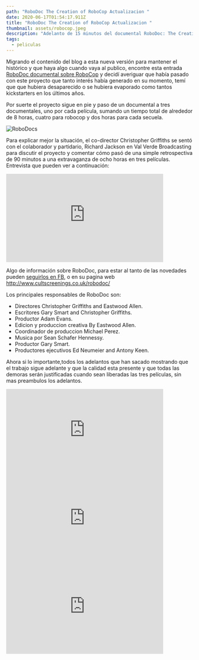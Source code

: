 ```yaml
---
path: "RoboDoc The Creation of RoboCop Actualizacion "
date: 2020-06-17T01:54:17.911Z
title: "RoboDoc The Creation of RoboCop Actualizacion "
thumbnail: assets/robocop.jpeg
description: "Adelanto de 15 minutos del documental RoboDoc: The Creation of RoboCop"
tags:
  - peliculas
---
```

Migrando el contenido del blog a esta nueva versión para mantener el histórico y que haya algo cuando vaya al publico, encontre esta entrada  [RoboDoc documental sobre RoboCop](/blog/robodoc-documental-sobre-robocop/) y decidí averiguar que había pasado con este proyecto que tanto interés había generado en su momento, temí que que hubiera desaparecido o se hubiera evaporado como tantos kickstarters en los últimos años. 

Por suerte el proyecto sigue en pie y paso de un documental a tres documentales, uno por cada película, sumando un tiempo total de alrededor de 8 horas, cuatro para robocop y dos horas para cada secuela.



![RoboDocs](assets/robodoc3.jpg "RoboDocs")



Para explicar mejor la situación, el co-director Christopher Griffiths se sentó con el colaborador y partidario, Richard Jackson en Val Verde Broadcasting para discutir el proyecto y comentar cómo pasó de una simple retrospectiva de 90 minutos a una extravaganza de ocho horas en tres películas. Entrevista que pueden ver a continuación:

<iframe style="margin: 0 auto; display:block width: 424px, height:238px" width="424" height="238" src="https://www.youtube.com/embed/dECUJQMacQs" frameborder="0" allow="accelerometer; autoplay; encrypted-media; gyroscope; picture-in-picture" allowfullscreen></iframe>

Algo de información sobre RoboDoc, para estar al tanto de las novedades pueden [seguirlos en FB](https://www.facebook.com/RoboCopDocumentary/), o en su pagina web <http://www.cultscreenings.co.uk/robodoc/>

Los principales responsables de RoboDoc son:

* Directores Christopher Griffiths and Eastwood Allen.
* Escritores Gary Smart and Christopher Griffiths.
* Productor Adam Evans.
* Edicion y produccion creativa By Eastwood Allen.
* Coordinador de produccion Michael Perez.
* Musica por Sean Schafer Hennessy.
* Productor Gary Smart.
* Productores ejecutivos Ed Neumeier and Antony Keen.

Ahora si lo importante,todos los adelantos que han sacado mostrando que el trabajo sigue adelante y que la calidad esta presente y que todas las demoras serán justificadas cuando sean liberadas las tres películas, sin mas preambulos los adelantos.

<iframe style="margin: 0 auto; display:block width: 424px, height:238px" width="424" height="238" src="https://www.youtube.com/embed/LCYF7eOlrJo" frameborder="0" allow="accelerometer; autoplay; encrypted-media; gyroscope; picture-in-picture" allowfullscreen></iframe>

<iframe style="margin: 0 auto; display:block width: 424px, height:238px" width="424" height="238" src="https://www.youtube.com/embed/ydgnM2fYAkA" frameborder="0" allow="accelerometer; autoplay; encrypted-media; gyroscope; picture-in-picture" allowfullscreen></iframe>

<iframe style="margin: 0 auto; display:block width: 424px, height:238px" width="424" height="238" src="https://www.youtube.com/embed/bTAA98pIt1A" frameborder="0" allow="accelerometer; autoplay; encrypted-media; gyroscope; picture-in-picture" allowfullscreen></iframe>
